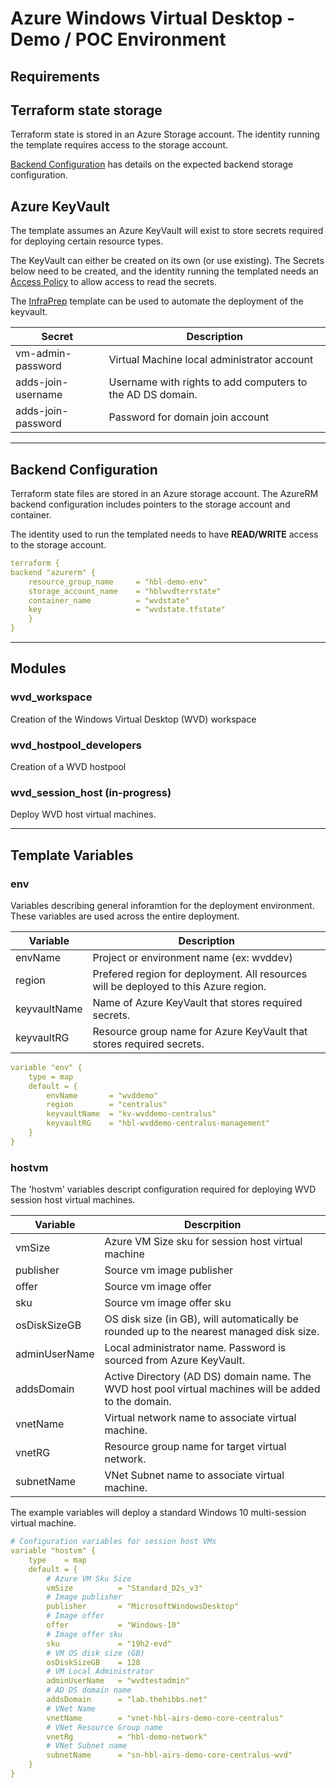# Azure Windows Virtual Desktop - Demo / POC Environment
## Requirements

## Terraform state storage

Terraform state is stored in an Azure Storage account. The identity running the template requires access to the storage account. 

[Backend Configuration](#Backend-Configuration) has details on the expected backend storage configuration.

## Azure KeyVault

The template assumes an Azure KeyVault will exist to store secrets required for deploying certain resource types. 

The KeyVault can either be created on its own (or use existing). The Secrets below need to be created, and the identity running the templated needs an [Access Policy](https://docs.microsoft.com/en-us/azure/key-vault/general/assign-access-policy-portal#:~:text=%20Assign%20an%20access%20policy%20%201%20In,the%20Principal%20selection%20pane.%20Enter%20the...%20More%20) to allow access to read the secrets.

The [InfraPrep](../infra-prep) template can be used to automate the deployment of the keyvault.

|Secret|Description|
|---|---|
|vm-admin-password| Virtual Machine local administrator account
|adds-join-username| Username with rights to add computers to the AD DS domain.
|adds-join-password| Password for domain join account

---

## Backend Configuration

Terraform state files are stored in an Azure storage account. The AzureRM backend configuration includes pointers to the storage account and container.

The identity used to run the templated needs to have **READ/WRITE** access to the storage account.

```yaml
terraform {
backend "azurerm" {
    resource_group_name     = "hbl-demo-env"
    storage_account_name    = "hblwvdterrstate"
    container_name          = "wvdstate"
    key                     = "wvdstate.tfstate"
    }
}
```

---

## Modules

### wvd_workspace

Creation of the Windows Virtual Desktop (WVD) workspace

### wvd_hostpool_developers

Creation of a WVD hostpool 

### wvd_session_host (in-progress)

Deploy WVD host virtual machines.

---

## Template Variables

### env

Variables describing general inforamtion for the deployment environment. These variables are used across the entire deployment.

|Variable|Description
|---|---|
|envName| Project or environment name (ex: wvddev)
|region| Prefered region for deployment. All resources will be deployed to this Azure region.
|keyvaultName| Name of Azure KeyVault that stores required secrets.
|keyvaultRG| Resource group name for Azure KeyVault that stores required secrets. 

```yaml
variable "env" {
    type = map
    default = {
        envName       = "wvddemo"
        region        = "centralus"
        keyvaultName  = "kv-wvddemo-centralus"
        keyvaultRG    = "hbl-wvddemo-centralus-management"
    }
}
```

### hostvm

The 'hostvm' variables descript configuration required for deploying WVD session host virtual machines.

|Variable|Descrpition
|---|---|
|vmSize| Azure VM Size sku for session host virtual machine
|publisher| Source vm image publisher
|offer| Source vm image offer
|sku| Source vm image offer sku
|osDiskSizeGB| OS disk size (in GB), will automatically be rounded up to the nearest managed disk size.
|adminUserName| Local administrator name. Password is sourced from Azure KeyVault.
|addsDomain| Active Directory (AD DS) domain name. The WVD host pool virtual machines will be added to the domain.
|vnetName| Virtual network name to associate virtual machine.
|vnetRG| Resource group name for target virtual network.
|subnetName| VNet Subnet name to associate virtual machine.

The example variables will deploy a standard Windows 10 multi-session virtual machine.

```yaml
# Configuration variables for session host VMs
variable "hostvm" {
    type    = map
    default = {
        # Azure VM Sku Size
        vmSize          = "Standard_D2s_v3"    
        # Image publisher         
        publisher       = "MicrosoftWindowsDesktop"    
        # Image offer 
        offer           = "Windows-10"          
        # Image offer sku        
        sku             = "19h2-evd"                    
        # VM OS disk size (GB)
        osDiskSizeGB    = 128
        # VM Local Administrator 
        adminUserName   = "wvdtestadmin"
        # AD DS domain name
        addsDomain      = "lab.thehibbs.net"
        # VNet Name
        vnetName        = "vnet-hbl-airs-demo-core-centralus"
        # VNet Resource Group name
        vnetRg          = "hbl-demo-network"
        # VNet Subnet name
        subnetName      = "sn-hbl-airs-demo-core-centralus-wvd"
    }
}
```